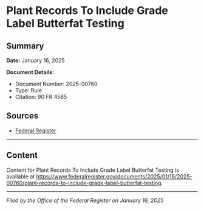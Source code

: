 # Plant Records To Include Grade Label Butterfat Testing

## Summary

**Date:** January 16, 2025

**Document Details:**
- Document Number: 2025-00760
- Type: Rule
- Citation: 90 FR 4585

## Sources
- [Federal Register](https://www.federalregister.gov/documents/2025/01/16/2025-00760/plant-records-to-include-grade-label-butterfat-testing)

---

## Content

Content for Plant Records To Include Grade Label Butterfat Testing is available at https://www.federalregister.gov/documents/2025/01/16/2025-00760/plant-records-to-include-grade-label-butterfat-testing.

---

*Filed by the Office of the Federal Register on January 16, 2025*
